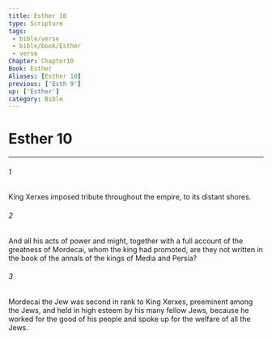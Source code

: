 ```yaml
---
title: Esther 10
type: Scripture
tags:
 - bible/verse
 - bible/book/Esther
 - verse
Chapter: Chapter10
Book: Esther
Aliases: [Esther 10]
previous: ['Esth 9']
up: ['Esther']
category: Bible
---
```

# Esther 10

***


###### 1 
King Xerxes imposed tribute throughout the empire, to its distant shores. 

###### 2 
And all his acts of power and might, together with a full account of the greatness of Mordecai, whom the king had promoted, are they not written in the book of the annals of the kings of Media and Persia? 

###### 3 
Mordecai the Jew was second in rank to King Xerxes, preeminent among the Jews, and held in high esteem by his many fellow Jews, because he worked for the good of his people and spoke up for the welfare of all the Jews. 
